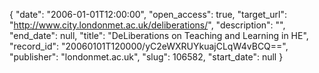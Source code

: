 {
  "date": "2006-01-01T12:00:00", 
  "open_access": true, 
  "target_url": "http://www.city.londonmet.ac.uk/deliberations/", 
  "description": "", 
  "end_date": null, 
  "title": "DeLiberations on Teaching and Learning in HE", 
  "record_id": "20060101T120000/yC2eWXRUYkuajCLqW4vBCQ==", 
  "publisher": "londonmet.ac.uk", 
  "slug": 106582, 
  "start_date": null
}

